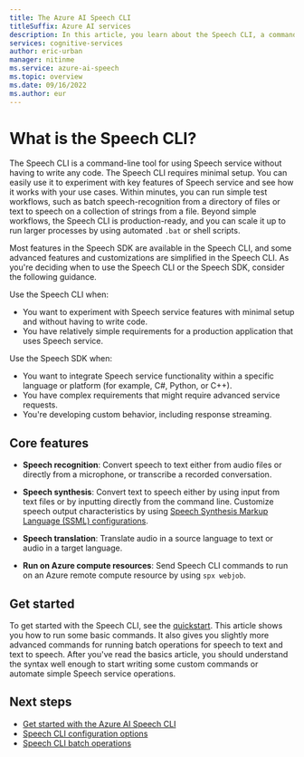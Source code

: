 ```yaml
---
title: The Azure AI Speech CLI
titleSuffix: Azure AI services
description: In this article, you learn about the Speech CLI, a command-line tool for using Speech service without having to write any code.
services: cognitive-services
author: eric-urban
manager: nitinme
ms.service: azure-ai-speech
ms.topic: overview
ms.date: 09/16/2022
ms.author: eur
---
```


# What is the Speech CLI?

The Speech CLI is a command-line tool for using Speech service without having to write any code. The Speech CLI requires minimal setup. You can easily use it to experiment with key features of Speech service and see how it works with your use cases. Within minutes, you can run simple test workflows, such as batch speech-recognition from a directory of files or text to speech on a collection of strings from a file. Beyond simple workflows, the Speech CLI is production-ready, and you can scale it up to run larger processes by using automated `.bat` or shell scripts.

Most features in the Speech SDK are available in the Speech CLI, and some advanced features and customizations are simplified in the Speech CLI. As you're deciding when to use the Speech CLI or the Speech SDK, consider the following guidance.

Use the Speech CLI when:
* You want to experiment with Speech service features with minimal setup and without having to write code.
* You have relatively simple requirements for a production application that uses Speech service.

Use the Speech SDK when:
* You want to integrate Speech service functionality within a specific language or platform (for example, C#, Python, or C++).
* You have complex requirements that might require advanced service requests.
* You're developing custom behavior, including response streaming.

## Core features

* **Speech recognition**: Convert speech to text either from audio files or directly from a microphone, or transcribe a recorded conversation.

* **Speech synthesis**: Convert text to speech either by using input from text files or by inputting directly from the command line. Customize speech output characteristics by using [Speech Synthesis Markup Language (SSML) configurations](speech-synthesis-markup.md).

* **Speech translation**: Translate audio in a source language to text or audio in a target language.

* **Run on Azure compute resources**: Send Speech CLI commands to run on an Azure remote compute resource by using `spx webjob`.

## Get started

To get started with the Speech CLI, see the [quickstart](spx-basics.md). This article shows you how to run some basic commands. It also gives you slightly more advanced commands for running batch operations for speech to text and text to speech. After you've read the basics article, you should understand the syntax well enough to start writing some custom commands or automate simple Speech service operations.

## Next steps

- [Get started with the Azure AI Speech CLI](spx-basics.md)
- [Speech CLI configuration options](./spx-data-store-configuration.md)
- [Speech CLI batch operations](./spx-batch-operations.md)
